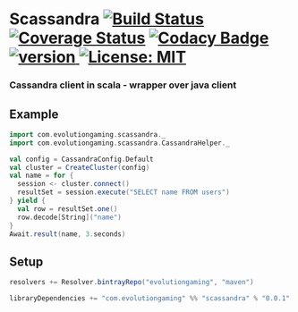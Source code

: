 # Scassandra [![Build Status](https://travis-ci.org/evolution-gaming/scassandra.svg)](https://travis-ci.org/evolution-gaming/scassandra) [![Coverage Status](https://coveralls.io/repos/evolution-gaming/scassandra/badge.svg)](https://coveralls.io/r/evolution-gaming/scassandra) [![Codacy Badge](https://api.codacy.com/project/badge/Grade/7b5aa36e03bf4e84ad0abd019d3d587b)](https://www.codacy.com/app/evolution-gaming/scassandra?utm_source=github.com&amp;utm_medium=referral&amp;utm_content=evolution-gaming/scassandra&amp;utm_campaign=Badge_Grade) [ ![version](https://api.bintray.com/packages/evolutiongaming/maven/scassandra/images/download.svg) ](https://bintray.com/evolutiongaming/maven/scassandra/_latestVersion) [![License: MIT](https://img.shields.io/badge/License-MIT-yellowgreen.svg)](https://opensource.org/licenses/MIT)

### Cassandra client in scala - wrapper over java client

## Example

```scala
import com.evolutiongaming.scassandra._
import com.evolutiongaming.scassandra.CassandraHelper._

val config = CassandraConfig.Default
val cluster = CreateCluster(config)
val name = for {
  session <- cluster.connect()
  resultSet = session.execute("SELECT name FROM users")
} yield {
  val row = resultSet.one()
  row.decode[String]("name")
}
Await.result(name, 3.seconds)

``` 

## Setup

```scala
resolvers += Resolver.bintrayRepo("evolutiongaming", "maven")

libraryDependencies += "com.evolutiongaming" %% "scassandra" % "0.0.1"
```